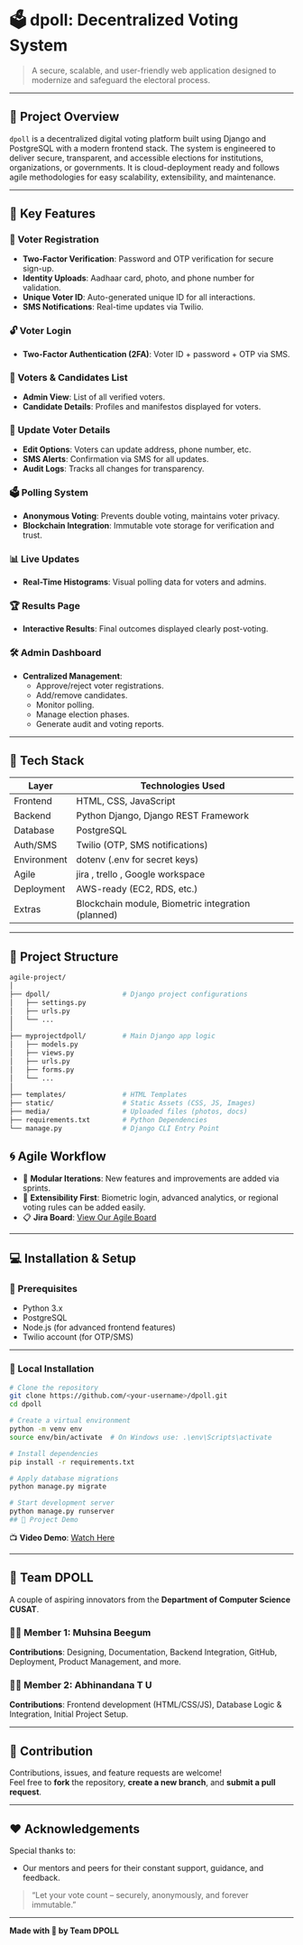 # 🗳️ dpoll: Decentralized Voting System

> A secure, scalable, and user-friendly web application designed to modernize and safeguard the electoral process.

---

## 📌 Project Overview

`dpoll` is a decentralized digital voting platform built using Django and PostgreSQL with a modern frontend stack. The system is engineered to deliver secure, transparent, and accessible elections for institutions, organizations, or governments. It is cloud-deployment ready and follows agile methodologies for easy scalability, extensibility, and maintenance.

---

## 🌟 Key Features

### 🔐 Voter Registration
- **Two-Factor Verification**: Password and OTP verification for secure sign-up.
- **Identity Uploads**: Aadhaar card, photo, and phone number for validation.
- **Unique Voter ID**: Auto-generated unique ID for all interactions.
- **SMS Notifications**: Real-time updates via Twilio.

### 🔓 Voter Login
- **Two-Factor Authentication (2FA)**: Voter ID + password + OTP via SMS.

### 🧾 Voters & Candidates List
- **Admin View**: List of all verified voters.
- **Candidate Details**: Profiles and manifestos displayed for voters.

### 📝 Update Voter Details
- **Edit Options**: Voters can update address, phone number, etc.
- **SMS Alerts**: Confirmation via SMS for all updates.
- **Audit Logs**: Tracks all changes for transparency.

### 🗳️ Polling System
- **Anonymous Voting**: Prevents double voting, maintains voter privacy.
- **Blockchain Integration**: Immutable vote storage for verification and trust.

### 📊 Live Updates
- **Real-Time Histograms**: Visual polling data for voters and admins.

### 🏆 Results Page
- **Interactive Results**: Final outcomes displayed clearly post-voting.

### 🛠️ Admin Dashboard
- **Centralized Management**: 
  - Approve/reject voter registrations.
  - Add/remove candidates.
  - Monitor polling.
  - Manage election phases.
  - Generate audit and voting reports.

---

## 🧰 Tech Stack

| Layer       | Technologies Used                          |
|-------------|---------------------------------------------|
| Frontend    | HTML, CSS, JavaScript                      |
| Backend     | Python Django, Django REST Framework       |
| Database    | PostgreSQL                                 |
| Auth/SMS    | Twilio (OTP, SMS notifications)            |
| Environment | dotenv (.env for secret keys)              |
| Agile       | jira , trello , Google workspace           |
| Deployment  | AWS-ready (EC2, RDS, etc.)                 |
| Extras      | Blockchain module, Biometric integration (planned) |

---

## 📁 Project Structure

```bash
agile-project/
│
├── dpoll/                  # Django project configurations
│   ├── settings.py
│   ├── urls.py
│   └── ...
│
├── myprojectdpoll/         # Main Django app logic
│   ├── models.py
│   ├── views.py
│   ├── urls.py
│   ├── forms.py
│   └── ...
│
├── templates/              # HTML Templates
├── static/                 # Static Assets (CSS, JS, Images)
├── media/                  # Uploaded files (photos, docs)
├── requirements.txt        # Python Dependencies
└── manage.py               # Django CLI Entry Point
```
## 🌀 Agile Workflow

- 🔁 **Modular Iterations**: New features and improvements are added via sprints.
- 🔧 **Extensibility First**: Biometric login, advanced analytics, or regional voting rules can be added easily.
- 📋 **Jira Board**: [View Our Agile Board](https://muhsinamohammedkutty2003.atlassian.net/jira/software/projects/DPOL/boards/4/backlog)

---

## 💻 Installation & Setup

### 🔧 Prerequisites

- Python 3.x  
- PostgreSQL  
- Node.js (for advanced frontend features)  
- Twilio account (for OTP/SMS)

---

### 🧪 Local Installation

```bash
# Clone the repository
git clone https://github.com/<your-username>/dpoll.git
cd dpoll

# Create a virtual environment
python -m venv env
source env/bin/activate  # On Windows use: .\env\Scripts\activate

# Install dependencies
pip install -r requirements.txt

# Apply database migrations
python manage.py migrate

# Start development server
python manage.py runserver
## 🎥 Project Demo
```
📺 **Video Demo**: 
[Watch Here](link)  

---

## 👥 Team DPOLL

A couple of aspiring innovators from the **Department of Computer Science CUSAT**.

### 👩‍💼 Member 1: Muhsina Beegum  
**Contributions**: Designing, Documentation, Backend Integration, GitHub, Deployment, Product Management, and more.

### 👩‍💻 Member 2: Abhinandana T U  
**Contributions**: Frontend development (HTML/CSS/JS), Database Logic & Integration, Initial Project Setup.

---

## 🤝 Contribution

Contributions, issues, and feature requests are welcome!  
Feel free to **fork** the repository, **create a new branch**, and **submit a pull request**.

---

## ❤️ Acknowledgements

Special thanks to:

- Our mentors and peers for their constant support, guidance, and feedback.

> “Let your vote count – securely, anonymously, and forever immutable.”

---

**Made with 🖤 by Team DPOLL**
